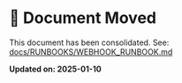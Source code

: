 # 📄 Document Moved

This document has been consolidated. See: [docs/RUNBOOKS/WEBHOOK_RUNBOOK.md](./docs/RUNBOOKS/WEBHOOK_RUNBOOK.md)

**Updated on: 2025-01-10**